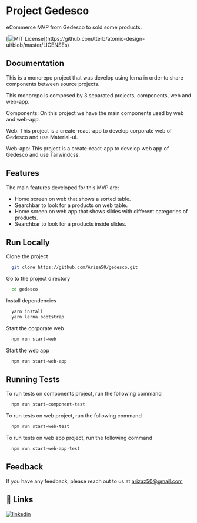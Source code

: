 
# Project Gedesco

eCommerce MVP from Gedesco to sold some products.




[![MIT License](https://img.shields.io/apm/l/atomic-design-ui.svg?)](https://github.com/tterb/atomic-design-ui/blob/master/LICENSEs)


## Documentation

This is a monorepo project that was develop using lerna in order to share components between source projects.

This monorepo is composed by 3 separated projects, components, web and web-app.

Components: On this project we have the main components used by web and web-app.

Web: This project is a create-react-app to develop corporate web of Gedesco and use Material-ui.

Web-app: This project is a create-react-app to develop web app of Gedesco and use Tailwindcss.



## Features

The main features developed for this MVP are:

- Home screen on web that shows a sorted table.
- Searchbar to look for a products on web table.
- Home screen on web app that shows slides with different categories of products.
- Searchbar to look for a products inside slides.


## Run Locally

Clone the project

```bash
  git clone https://github.com/Ariza50/gedesco.git
```

Go to the project directory

```bash
  cd gedesco
```

Install dependencies

```bash
  yarn install
  yarn lerna bootstrap
```

Start the corporate web

```bash
  npm run start-web
```
Start the web app

```bash
  npm run start-web-app
```
## Running Tests

To run tests on components project, run the following command

```bash
  npm run start-component-test
```

To run tests on web project, run the following command

```bash
  npm run start-web-test
```

To run tests on web app project, run the following command

```bash
  npm run start-web-app-test
```
## Feedback

If you have any feedback, please reach out to us at arizaz50@gmail.com


## 🔗 Links
[![linkedin](https://img.shields.io/badge/linkedin-0A66C2?style=for-the-badge&logo=linkedin&logoColor=white)](https://www.linkedin.com/in/vicentealbertlopez/)


